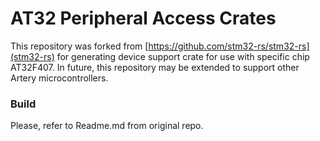 # AT32 Peripheral Access Crates

This repository was forked from [https://github.com/stm32-rs/stm32-rs](stm32-rs) for generating device support crate for use with specific chip AT32F407.
In future, this repository may be extended to support other Artery microcontrollers.

### Build
Please, refer to Readme.md from original repo.
